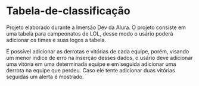 # Tabela-de-classificação
Projeto elaborado durante a Imersão Dev da Alura. O projeto consiste em uma tabela para campeonatos de LOL, desse modo o usário poderá adicionar os times e suas logos a tabela.

É possível adicionar as derrotas e vitórias de cada equipe, porém, visando um menor indice de erro na inserção desses dados, o usário deve adicionar uma vitória em uma determinada equipe e em seguida adicionar uma derrota na equipe que perdeu. Caso ele tente adicionar duas vitórias seguidas um alerta é mostrado.
